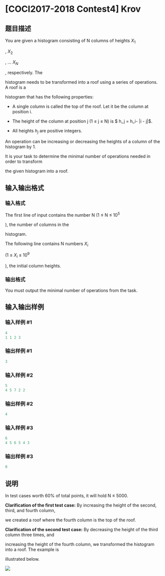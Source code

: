 # [COCI2017-2018 Contest4] Krov 

## 题目描述

You are given a histogram consisting of N columns of heights $X_1$

, $X_2$

, … $X_N$

, respectively. The

histogram needs to be transformed into a roof using a series of operations. A roof is a

histogram that has the following properties:

- A single column is called the top of the roof. Let it be the column at position i.

- The height of the column at position j (1 ≤ j ≤ N) is $ h_j = h_i- |i - j|$.

- All heights $h_j$ are positive integers.

An operation can be increasing or decreasing the heights of a column of the histogram by 1.

It is your task to determine the minimal number of operations needed in order to transform

the given histogram into a roof.

## 输入输出格式

### 输入格式

The first line of input contains the number N (1 ≤ N ≤ $10^5$

), the number of columns in the

histogram.

The following line contains N numbers $X_i$

(1 ≤ $X_i$ ≤ $10^9$

), the initial column heights.

### 输出格式

You must output the minimal number of operations from the task.

## 输入输出样例

### 输入样例 #1

```cpp
4
1 1 2 3
```


### 输出样例 #1

```cpp
3
```


### 输入样例 #2

```cpp
5
4 5 7 2 2
```


### 输出样例 #2

```cpp
4
```


### 输入样例 #3

```cpp
6
4 5 6 5 4 3
```


### 输出样例 #3

```cpp
0
```


## 说明

In test cases worth 60% of total points, it will hold N ≤ 5000.

**Clarification of the first test case:** ​By increasing the height of the second, third, and fourth column,

we created a roof where the fourth column is the top of the roof.

**Clarification of the second test case:** ​By decreasing the height of the third column three times, and

increasing the height of the fourth column, we transformed the histogram into a roof. The example is

illustrated below.

![](https://cdn.luogu.com.cn/upload/pic/18666.png)

